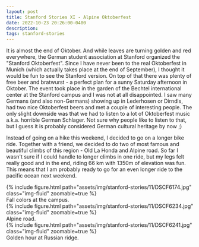 ```yaml
---
layout: post
title: Stanford Stories XI - Alpine Oktoberfest
date: 2022-10-23 20:26:00-0400
description:
tags: stanford-stories
---
```


It is almost the end of Oktober. And while leaves are turning golden and red
everywhere, the German student association at Stanford organized the 
"Stanford Oktoberfest". Since I have never been to the real Oktoberfest in
Munich (which actually takes place at the end of September), 
I thought it would be fun to see the Stanford version.
On top of that there was plenty of free beer and bratwurst - a perfect plan for a
sunny Saturday afternoon in Oktober.
The event took place in the garden of the Bechtel international center at
the Stanford campus and I was not at all disappointed. 
I saw many Germans (and also non-Germans) showing up in Lederhosen or Dirndls,
had two nice Oktoberfest beers and met a couple of interesting people.
The only slight downside was that we had to listen to a lot of Oktoberfest music
a.k.a. horrible German Schlager. Not sure why people like to listen to that,
but I guess it is probably considered German cultural heritage by now ;)

Instead of going on a hike this weekend, I decided to go on a longer bike ride.
Together with a friend, we decided to do two of most famous and beautiful climbs
of this region - Old La Honda and Alpine road. So far I wasn't sure if I could
handle to longer climbs in one ride, but my legs felt really good and in the
end, riding 66 km with 1350m of elevation was fun. 
This means that I am probably ready to go for an even longer ride to the pacific
ocean next weekend.

<div class="row mt-3">
    <div class="col-sm mt-3 mt-md-0">
        {% include figure.html path="assets/img/stanford-stories/11/DSCF6174.jpg" class="img-fluid" zoomable=true %}
    </div>
</div>
<div class="caption">
    Fall colors at the campus.
</div>
<div class="row mt-3">
    <div class="col-sm mt-3 mt-md-0">
        {% include figure.html path="assets/img/stanford-stories/11/DSCF6234.jpg" class="img-fluid" zoomable=true %}
    </div>
</div>
<div class="caption">
    Alpine road.
</div>

<div class="row mt-3">
    <div class="col-sm mt-3 mt-md-0">
        {% include figure.html path="assets/img/stanford-stories/11/DSCF6241.jpg" class="img-fluid" zoomable=true %}
    </div>
</div>
<div class="caption">
    Golden hour at Russian ridge.
</div>
